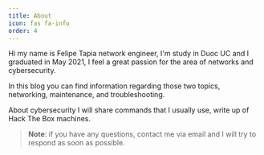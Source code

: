 ```yaml
---
title: About
icon: fas fa-info
order: 4
---
```

Hi my name is Felipe Tapia network engineer, I'm study in Duoc UC and I graduated in May 2021, I feel a great passion for the area of networks and cybersecurity.

In this blog you can find information regarding those two topics, networking, maintenance, and troubleshooting.

About cybersecurity I will share commands that I usually use, write up of Hack The Box machines.

> **Note**: if you have any questions, contact me via email and I will try to respond as soon as possible.
